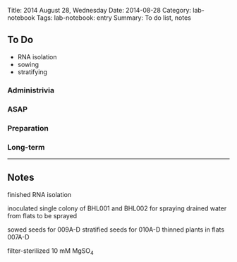 Title: 2014 August 28, Wednesday
Date: 2014-08-28
Category: lab-notebook
Tags: lab-notebook: entry
Summary: To do list, notes

## To Do ##

- RNA isolation
- sowing
- stratifying

### Administrivia ###

### ASAP ###

### Preparation ###

### Long-term ###


***

## Notes ##

finished RNA isolation

inoculated single colony of BHL001 and BHL002 for spraying
drained water from flats to be sprayed

sowed seeds for 009A-D
stratified seeds for 010A-D
thinned plants in flats 007A-D

filter-sterilized 10 mM MgSO<sub>4</sub>

